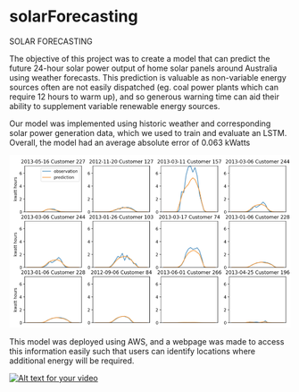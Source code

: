 # solarForecasting

SOLAR FORECASTING

The objective of this project was to create a model that can predict the future 24-hour solar power output of home solar panels around Australia using weather forecasts. This prediction is valuable as non-variable energy sources often are not easily dispatched (eg. coal power plants which can require 12 hours to warm up), and so generous warning time can aid their ability to supplement variable renewable energy sources. 

Our model was implemented using historic weather and corresponding solar power generation data, which we used to train and evaluate an LSTM. Overall, the model had an average absolute error of 0.063 kWatts

![results](https://github.com/hmbur5/solarForecasting/blob/main/results.png?raw=true)


This model was deployed using AWS, and a webpage was made to access this information easily such that users can identify locations where additional energy will be required.

[![Alt text for your video](https://drive.google.com/uc?export=view&id=1tRKF9aDC9HqLUsv3JGMEbBbEYogiZ_Wu/preview)](https://drive.google.com/uc?export=view&id=1tRKF9aDC9HqLUsv3JGMEbBbEYogiZ_Wu)
